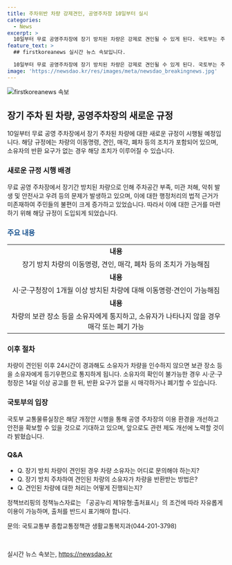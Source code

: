 ```yaml
---
title: 주차위반 차량 강제견인, 공영주차장 10일부터 실시
categories:
  - News
excerpt: >
  10일부터 무료 공영주차장에 장기 방치된 차량은 강제로 견인될 수 있게 된다. 국토부는 주차장법 개정안을 통해 1개월 이상 방치된 차량에 이동명령·견인 직접 조치할 수 있도록 했다. 또한, 소유자가 24시간 이내에 차량을 인수하지 않으면 매각 또는 폐차할 수 있게끔 조치되었다. 국토부는 이를 통해 공영 주차장 이용 환경개선과 안전 확보에 기여할 것으로 기대하고 있다. (출처: 정책브리핑)
feature_text: >
  ## firstkoreanews 실시간 뉴스 속보입니다.

  10일부터 무료 공영주차장에 장기 방치된 차량은 강제로 견인될 수 있게 된다. 국토부는 주차장법 개정안을 통해 1개월 이상 방치된 차량에 이동명령·견인 직접 조치할 수 있도록 했다. 또한, 소유자가 24시간 이내에 차량을 인수하지 않으면 매각 또는 폐차할 수 있게끔 조치되었다. 국토부는 이를 통해 공영 주차장 이용 환경개선과 안전 확보에 기여할 것으로 기대하고 있다. (출처: 정책브리핑)
image: 'https://newsdao.kr/res/images/meta/newsdao_breakingnews.jpg'
---
```


<p><img src="https://newsdao.kr/res/images/meta/newsdao_breakingnews.jpg" alt="firstkoreanews 속보" /></p>

<h2 data-ke-size="size26">장기 주차 된 차량, 공영주차장의 새로운 규정</h2>

<p data-ke-size="size16">10일부터 무료 공영 주차장에서 장기 주차된 차량에 대한 새로운 규정이 시행될 예정입니다. 해당 규정에는 차량의 이동명령, 견인, 매각, 폐차 등의 조치가 포함되어 있으며, 소유자의 반환 요구가 없는 경우 해당 조치가 이루어질 수 있습니다.</p>

<h3>새로운 규정 시행 배경</h3>

<p data-ke-size="size16">무료 공영 주차장에서 장기간 방치된 차량으로 인해 주차공간 부족, 미관 저해, 악취 발생 및 안전사고 우려 등의 문제가 발생하고 있으며, 이에 대한 행정처리의 법적 근거가 미존재하여 주민들의 불편이 크게 증가하고 있었습니다. 따라서 이에 대한 근거를 마련하기 위해 해당 규정이 도입되게 되었습니다.</p>

<h3><span style="color: #1a5490;">주요 내용</span></h3>

<table>
    <tr>
        <td style="text-align: center; height: 17px;"><b>내용</b></td>
    </tr>
    <tr>
        <td style="text-align: center; height: 17px;">장기 방치 차량의 이동명령, 견인, 매각, 폐차 등의 조치가 가능해짐</td>
    </tr>
    <tr>
        <td style="text-align: center; height: 17px;"><b>내용</b></td>
    </tr>
    <tr>
        <td style="text-align: center; height: 17px;">시·군·구청장이 1개월 이상 방치된 차량에 대해 이동명령·견인이 가능해짐</td>
    </tr>
    <tr>
        <td style="text-align: center; height: 17px;"><b>내용</b></td>
    </tr>
    <tr>
        <td style="text-align: center; height: 17px;">차량의 보관 장소 등을 소유자에게 통지하고, 소유자가 나타나지 않을 경우 매각 또는 폐기 가능</td>
    </tr>
</table>

<h3>이후 절차</h3>

<p data-ke-size="size16">차량이 견인된 이후 24시간이 경과해도 소유자가 차량을 인수하지 않으면 보관 장소 등을 소유자에게 등기우편으로 통지하게 됩니다. 소유자의 확인이 불가능한 경우 시·군·구청장은 14일 이상 공고를 한 뒤, 반환 요구가 없을 시 매각하거나 폐기할 수 있습니다.</p>

<h3>국토부의 입장</h3>

<p data-ke-size="size16">국토부 교통물류실장은 해당 개정안 시행을 통해 공영 주차장의 이용 환경을 개선하고 안전을 확보할 수 있을 것으로 기대하고 있으며, 앞으로도 관련 제도 개선에 노력할 것이라 밝혔습니다.</p>

<h3>Q&A</h3>

<ul>
    <li>Q. 장기 방치 차량이 견인된 경우 차량 소유자는 어디로 문의해야 하는지?</li>
    <li>Q. 장기 방치 주차하여 견인된 차량의 소유자가 차량을 반환받는 방법은?</li>
    <li>Q. 견인된 차량에 대한 처리는 어떻게 진행되는지?</li>
</ul>

<p data-ke-size="size16">정책브리핑의 정책뉴스자료는 「공공누리 제1유형:출처표시」의 조건에 따라 자유롭게 이용이 가능하며, 출처를 반드시 표기해야 합니다.</p>

<p data-ke-size="size16">문의: 국토교통부 종합교통정책관 생활교통복지과(044-201-3798)</p>

<p data-ke-size="size16">&nbsp;</p>
실시간 뉴스 속보는, <a href="https://newsdao.kr" rel="dofollow">https://newsdao.kr</a>


